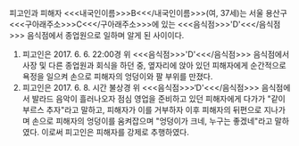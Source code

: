 피고인과 피해자 <<<내국인이름>>>B<<</내국인이름>>>(여, 37세)는 서울 용산구 <<<구아래주소>>>C<<</구아래주소>>>에 있는 <<<음식점>>>'D'<<</음식점>>> 음식점에서 종업원으로 일하며 알게 된 사이이다.
1. 피고인은 2017. 6. 6. 22:00경 위 <<<음식점>>>'D'<<</음식점>>> 음식점에서 사장 및 다른 종업원과 회식을 하던 중, 옆자리에 앉아 있던 피해자에게 순간적으로 욕정을 일으켜 손으로 피해자의 엉덩이와 팔 부위를 만졌다.
2. 피고인은 2017. 6. 8. 시간 불상경 위 <<<음식점>>>‘D'<<</음식점>>> 음식점에서 발라드 음악이 흘러나오자 점심 영업을 준비하고 있던 피해자에게 다가가 "같이 부르스 추자"라고 말하고, 피해자가 이를 거부하자 이후 피해자의 뒤편으로 지나가며 손으로 피해자의 엉덩이를 움켜잡으며 "엉덩이가 크네, 누구는 좋겠네"라고 말하였다.
이로써 피고인은 피해자를 강제로 추행하였다.